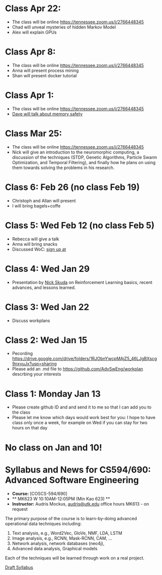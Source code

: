 # Class Apr 22:
   - The class will be online  https://tennessee.zoom.us/j/2766448345
   - Chad will unveal mysteries of  hidden Markov Model
   - Alex will explain GPUs
  
# Class Apr 8: 
   - The class will be online  https://tennessee.zoom.us/j/2766448345
   - Anna will present process mining
   - Shan will present docker tutorial
  
# Class Apr 1:
   - The class will be online  https://tennessee.zoom.us/j/2766448345
   - [Dave will talk about memory safety](https://tennessee.zoom.us/rec/share/yOwqBez31nFIH5Xor0PVWIUhIoK4eaa8hiAfqfcPzU7h_yfapyWhFATNRsv9SHxt)

   
# Class Mar 25: 
   - The class will be online  https://tennessee.zoom.us/j/2766448345
   - Nick will give an introduction to the neuromorphic computing, a discussion of the techniques (STDP, Genetic Algorithms, Particle Swarm Optimization, and Temporal Filtering), and finally how he plans on using them towards solving the problems in his research.
  
  
# Class 6: Feb 26 (no class Feb 19) 
  - Christoph and Allan will present
  - I will bring bagels+coffe
  
# Class 5: Wed Feb 12 (no class Feb 5) 
  - Rebecca will give a talk
  - Anna will bring snacks
  - Discussed WoC: [sign up at](https://docs.google.com/forms/d/1quBIozLEP-ApaTaREr5FIu0HhOKAc4A4WkQngmW8L2g/viewform?edit_requested=true#response=ACYDBNgc-N6oB6DKVugJY3c6uPhH2axDOBiv5VlB3sMj7RCILGjarvUqE-IpE4fTkCi5ITc)
  
# Class 4: Wed Jan 29
  - Presentation by [Nick Skuda](mailto:nskuda@vols.utk.edu) on Reinforcement Learning basics, recent advances, and lessons  learned.

# Class 3: Wed Jan 22
   - Discuss workplans

# Class 2: Wed Jan 15

   - Pecording https://drive.google.com/drive/folders/1RJObnYwcpMAjZ5_46LJgBXscg9nxyuJx?usp=sharing
   - Please add an .md file to  https://github.com/AdvSwEng/workplan
     descrbing your interests


# Class 1: Monday Jan 13

   - Please create github ID and and send it to me so that I can add you to the class
   - Please let me know which days would work best for you: I hope to have class only once a week, for example on Wed if you can stay for two hours on that day
   
# No class on Jan and 10!

# Syllabus and News for CS594/690: Advanced Software Engineering

* **Course:** [COSCS-594/690]
* ** MK623  W 10:10AM-12:05PM  (Min Kao 623) **
* **Instructor:** Audris Mockus, [audris@utk.edu](mailto:audris@utk.edu) office hours MK613 - on request


The primary purpose of the course is to learn-by-doing advanced operational data techniques including:
1. Text analysis, e.g., Word2Vec, GloVe, NMF, LDA, LSTM
2. Image analysis, e.g., RCNN, Mask-RCNN, CAM, ...
3. Network analysis, network databases (neo4j), 
4. Advanced data analysis, Graphical models

Each of the techniques will be learned through work on a real project. 

[Draft Syllabus](https://github.com/AdvSwEng/news/blob/master/ee.pdf)
